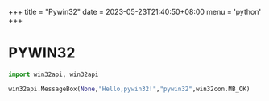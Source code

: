 +++
title = "Pywin32"
date = 2023-05-23T21:40:50+08:00
menu = 'python'
+++

# **PYWIN32**

```python
import win32api, win32api

win32api.MessageBox(None,"Hello,pywin32!","pywin32",win32con.MB_OK)
```